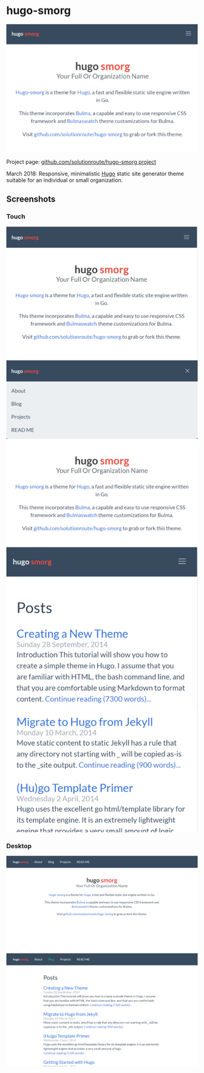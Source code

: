 # hugo-smorg

![Hugo-smorg](../images/tn.png)

Project page: [github.com/solutionroute/hugo-smorg project](https://github.com/solutionroute/hugo-smorg) 

March 2018: Responsive, minimalistic [Hugo](https://gohugo.io/) static site generator theme suitable for an individual or small organization.

## Screenshots
### Touch
![Touch landing page](hugo-smorg-landing.png) 
![Touch dropdown](hugo-smorg-landing-dropdown.png) 
![Touch post summary](hugo-smorg-summary.png)

### Desktop
![Desktop landing page](hugo-smorg-landing-desktop.png)
![Desktop post summary](hugo-smorg-summary-desktop.png)
